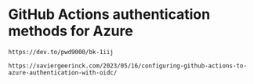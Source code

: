 # GitHub Actions authentication methods for Azure
    https://dev.to/pwd9000/bk-1iij

    https://xaviergeerinck.com/2023/05/16/configuring-github-actions-to-azure-authentication-with-oidc/